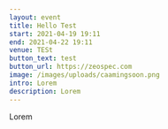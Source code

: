 ```yaml
---
layout: event
title: Hello Test
start: 2021-04-19 19:11
end: 2021-04-22 19:11
venue: TESt
button_text: test
button_url: https://zeospec.com
image: /images/uploads/caamingsoon.png
intro: Lorem
description: Lorem
---
```

Lorem